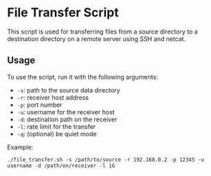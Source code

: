 # File Transfer Script

This script is used for transferring files from a source directory to a destination directory on a remote server using SSH and netcat.

## Usage
To use the script, run it with the following arguments:
- `-s`: path to the source data directory
- `-r`: receiver host address
- `-p`: port number
- `-u`: username for the receiver host
- `-d`: destination path on the receiver
- `-l`: rate limit for the transfer
- `-q`: (optional) be quiet mode

Example:
```shell
./file_transfer.sh -s /path/to/source -r 192.168.0.2 -p 12345 -u username -d /path/on/receiver -l 1G
